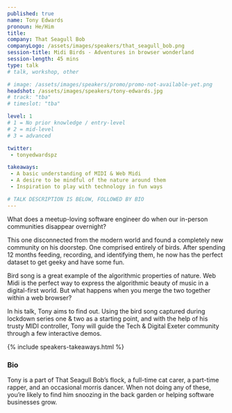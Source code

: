 ```yaml
---
published: true
name: Tony Edwards
pronoun: He/Him
title: 
company: That Seagull Bob
companyLogo: /assets/images/speakers/that_seagull_bob.png
session-title: Midi Birds - Adventures in browser wonderland
session-length: 45 mins
type: talk
# talk, workshop, other

# image: /assets/images/speakers/promo/promo-not-available-yet.png
headshot: /assets/images/speakers/tony-edwards.jpg
# track: "tba"
# timeslot: "tba"

level: 1
# 1 = No prior knowledge / entry-level
# 2 = mid-level
# 3 = advanced

twitter:
 - tonyedwardspz

takeaways:
 - A basic understanding of MIDI & Web Midi
 - A desire to be mindful of the nature around them
 - Inspiration to play with technology in fun ways 

# TALK DESCRIPTION IS BELOW, FOLLOWED BY BIO
---
```


What does a meetup-loving software engineer do when our in-person communities disappear overnight?
 
This one disconnected from the modern world and found a completely new community on his doorstep. One comprised entirely of birds. After spending 12 months feeding, recording, and identifying them, he now has the perfect dataset to get geeky and have some fun.
 
Bird song is a great example of the algorithmic properties of nature. Web Midi is the perfect way to express the algorithmic beauty of music in a digital-first world. But what happens when you merge the two together within a web browser?
 
In his talk, Tony aims to find out. Using the bird song captured during lockdown series one & two as a starting point, and with the help of his trusty MIDI controller, Tony will guide the Tech & Digital Exeter community through a few interactive demos.


{% include speakers-takeaways.html %}

<h3>Bio</h3>

Tony is a part of That Seagull Bob’s flock, a full-time cat carer, a part-time rapper, and an occasional morris dancer. When not doing any of these, you’re likely to find him snoozing in the back garden or helping software businesses grow. 
